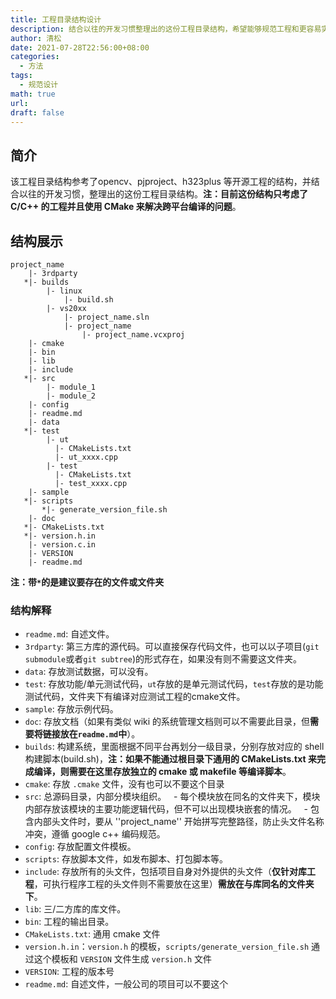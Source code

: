 ```yaml
---
title: 工程目录结构设计
description: 结合以往的开发习惯整理出的这份工程目录结构，希望能够规范工程和更容易实现自动化功能
author: 清松
date: 2021-07-28T22:56:00+08:00
categories:
  - 方法
tags:
  - 规范设计
math: true
url: 
draft: false
---
```

## 简介 

该工程目录结构参考了opencv、pjproject、h323plus 等开源工程的结构，并结合以往的开发习惯，整理出的这份工程目录结构。**注：目前这份结构只考虑了 C/C++ 的工程并且使用 CMake 来解决跨平台编译的问题**。

## 结构展示
```
project_name
    |- 3rdparty
   *|- builds
	    |- linux
		    |- build.sh
		|- vs20xx
			|- project_name.sln
			|- project_name
				|- project_name.vcxproj
    |- cmake
    |- bin
    |- lib
    |- include
   *|- src
        |- module_1
        |- module_2
    |- config
    |- readme.md
    |- data
   *|- test
        |- ut
          |- CMakeLists.txt
          |- ut_xxxx.cpp
        |- test
          |- CMakeLists.txt
          |- test_xxxx.cpp
    |- sample
   *|- scripts
	   *|- generate_version_file.sh
    |- doc
   *|- CMakeLists.txt
   *|- version.h.in
    |- version.c.in
    |- VERSION
    |- readme.md
```

**注：带`*`的是建议要存在的文件或文件夹**
### 结构解释
- `readme.md`: 自述文件。
- `3rdparty`: 第三方库的源代码。可以直接保存代码文件，也可以以子项目(`git submodule`或者`git subtree`)的形式存在，如果没有则不需要这文件夹。
- `data`: 存放测试数据，可以没有。
- `test`: 存放功能/单元测试代码，`ut`存放的是单元测试代码，`test`存放的是功能测试代码，文件夹下有编译对应测试工程的cmake文件。
- `sample`: 存放示例代码。
- `doc`: 存放文档（如果有类似 wiki 的系统管理文档则可以不需要此目录，但**需要将链接放在`readme.md`中**）。
- `builds`: 构建系统，里面根据不同平台再划分一级目录，分别存放对应的 shell 构建脚本(build.sh)，**注：如果不能通过根目录下通用的 CMakeLists.txt 来完成编译，则需要在这里存放独立的 cmake 或 makefile 等编译脚本**。
- `cmake`: 存放 `.cmake` 文件，没有也可以不要这个目录
- `src`: 总源码目录，内部分模块组织。
  - 每个模块放在同名的文件夹下，模块内部存放该模块的主要功能逻辑代码，但不可以出现模块嵌套的情况。
  - 包含内部头文件时，要从 ''project_name'' 开始拼写完整路径，防止头文件名称冲突，遵循 google c++ 编码规范。
- `config`: 存放配置文件模板。
- `scripts`: 存放脚本文件，如发布脚本、打包脚本等。
- `include`: 存放所有的头文件，包括项目自身对外提供的头文件（**仅针对库工程**，可执行程序工程的头文件则不需要放在这里）**需放在与库同名的文件夹下**。
- `lib`: 三/二方库的库文件。
- `bin`: 工程的输出目录。
- `CMakeLists.txt`: 通用 cmake 文件
- `version.h.in`：`version.h` 的模板，`scripts/generate_version_file.sh` 通过这个模板和 `VERSION` 文件生成 `version.h` 文件
- `VERSION`: 工程的版本号
- `readme.md`: 自述文件，一般公司的项目可以不要这个